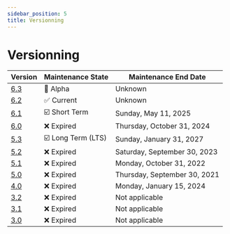 ```yaml
---
sidebar_position: 5
title: Versionning
---
```


Versionning
==================

| Version | Maintenance State | Maintenance End Date |
|---------|-------------------|----------------------|
| [6.3](/resources/platform_resources#-63---alpha) | 🚧 Alpha | Unknown |
| [6.2](/resources/platform_resources#-62---current) | ✅ Current | Unknown |
| [6.1](/resources/platform_resources#%EF%B8%8F-61) | ☑️ Short Term | Sunday, May 11, 2025 |
| [6.0](/resources/platform_resources#-60) | ❌ Expired | Thursday, October 31, 2024 |
| [5.3](/resources/platform_resources#%EF%B8%8F-53---lts) | ☑️ Long Term (LTS) | Sunday, January 31, 2027 |
| [5.2](/resources/platform_resources#-52) | ❌ Expired | Saturday, September 30, 2023 |
| [5.1](/resources/platform_resources#-51) | ❌ Expired | Monday, October 31, 2022 |
| [5.0](/resources/platform_resources#-50) | ❌ Expired | Thursday, September 30, 2021 |
| [4.0](/resources/platform_resources#-40) | ❌ Expired | Monday, January 15, 2024 |
| [3.2](/resources/platform_resources#-32) | ❌ Expired | Not applicable |
| [3.1](/resources/platform_resources#-31) | ❌ Expired | Not applicable |
| [3.0](/resources/platform_resources#-30) | ❌ Expired | Not applicable |
